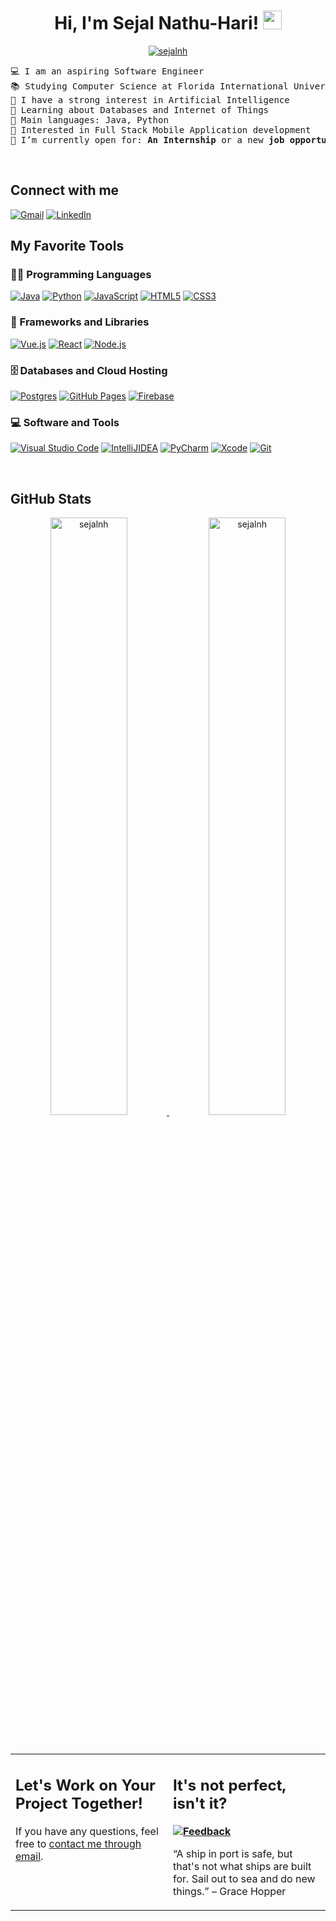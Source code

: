 <h1 align="center">
Hi, I'm Sejal Nathu-Hari!
	<a href="https://github.com/Sejalnh" target="_self">
		<img src="https://media.giphy.com/media/hvRJCLFzcasrR4ia7z/giphy.gif" width="30">
	</a>
</h1>
<p align="center">
	<a href="https://github.com/Sejalnh">
		<img src="https://komarev.com/ghpvc/?username=sejalnh&label=Profile%20views&color=0e75b6&style=flat" alt="sejalnh" />
	</a>
	

<pre>
💻 I am an aspiring Software Engineer
📚 Studying Computer Science at Florida International University 
📝 I have a strong interest in Artificial Intelligence
🌱 Learning about Databases and Internet of Things 
🌟 Main languages: Java, Python
🚩 Interested in Full Stack Mobile Application development
🤔 I’m currently open for: <b>An Internship</b> or a new <b>job opportunity.</b>
</pre>

<br/>

## Connect with me

<p align="left">
	<a href="mailto:snath014@fiu.edu"><img img src="https://img.shields.io/badge/Microsoft_Outlook-0078D4?style=for-the-badge&logo=microsoft-outlook&logoColor=white" alt="Gmail"/></a>
	<a href="https://www.linkedin.com/in/sejalnathuhari/"><img src="https://img.shields.io/badge/linkedin-%230077B5.svg?style=for-the-badge&logo=linkedin&logoColor=white" alt="LinkedIn"/></a>
</p>

## My Favorite Tools

### 👨‍💻 Programming Languages

<p>
 <a href="https://github.com/Sejalnh"><img alt="Java" src="https://img.shields.io/badge/java-%23ED8B00.svg?style=for-the-badge&logo=java&logoColor=white"></a>
    <a href="https://github.com/Sejalnh"><img alt="Python" src="https://img.shields.io/badge/Python%20-%2314354C.svg?logo=python&logoColor=white"></a>
    <a href="https://github.com/Sejalnh"><img alt="JavaScript" src="https://img.shields.io/badge/JavaScript%20-%23F7DF1E.svg?logo=javascript&logoColor=black"></a>
     <a href="https://github.com/Sejalnh"><img alt="HTML5" src="https://img.shields.io/badge/html5-%23E34F26.svg?style=for-the-badge&logo=html5&logoColor=white"></a>
         <a href="https://github.com/Sejalnh"><img alt="CSS3" src="https://img.shields.io/badge/css3-%231572B6.svg?style=for-the-badge&logo=css3&logoColor=white"></a>
 </p>   

### 🧰 Frameworks and Libraries

<p>
  <a href="https://github.com/Sejalnh"><img alt="Vue.js" src ="https://img.shields.io/badge/vuejs-%2335495e.svg?style=for-the-badge&logo=vuedotjs&logoColor=%234FC08D"></a>
  <a href="https://github.com/Sejalnh"><img alt="React" src ="https://img.shields.io/badge/react-%2320232a.svg?style=for-the-badge&logo=react&logoColor=%2361DAFB"></a>
  <a href="https://github.com/Sejalnh"><img alt="Node.js" src ="https://img.shields.io/badge/node.js-6DA55F?style=for-the-badge&logo=node.js&logoColor=white"></a>
</p>

### 🗄️ Databases and Cloud Hosting

<p>
<a href="https://github.com/Sejalnh"><img alt="Postgres" src="https://img.shields.io/badge/postgres-%23316192.svg?style=for-the-badge&logo=postgresql&logoColor=white"></a>
    <a href="https://github.com/Sejalnh"><img alt="GitHub Pages" src="https://img.shields.io/badge/GitHub%20Pages-%23327FC7.svg?logo=github&logoColor=white"></a>
    <a href="https://github.com/Sejalnh"><img alt="Firebase" src ="https://img.shields.io/badge/Firebase-%23FF6F00.svg?logo=firebase&logoColor=white"></a>
</p>

### 💻 Software and Tools

<p>
      <a href="https://github.com/Sejalnh"><img alt="Visual Studio Code" src="https://img.shields.io/badge/Visual%20Studio%20Code-0078d7.svg?style=for-the-badge&logo=visual-studio-code&logoColor=white"></a>
    <a href="https://github.com/Sejalnh"><img alt="IntelliJIDEA" src="https://img.shields.io/badge/IntelliJIDEA-000000.svg?style=for-the-badge&logo=intellij-idea&logoColor=white"></a>
     <a href="https://github.com/Sejalnh"><img alt="PyCharm" src="https://img.shields.io/badge/pycharm-143?style=for-the-badge&logo=pycharm&logoColor=black&color=black&labelColor=green"></a>
    <a href="https://github.com/Sejalnh"><img alt="Xcode" src="https://img.shields.io/badge/Xcode-007ACC?style=for-the-badge&logo=Xcode&logoColor=white"></a>
        <a href="https://github.com/Sejalnh"><img alt="Git" src="https://img.shields.io/badge/git-%23F05033.svg?style=for-the-badge&logo=git&logoColor=white"></a>

   
</p>
</br>


## GitHub Stats

<!--
<summary><b>⚡ Sejal's Stats</b></summary>
<br/>
-->
<p align="center">
	<a href="https://github.com/Sejalnh">
	<img width="49.5%" src="https://github-readme-stats.vercel.app/api?username=sejalnh&show_icons=true" alt="sejalnh">
	<img width="49.5%" src="https://github-readme-streak-stats.herokuapp.com/?user=sejalnh" alt="sejalnh">
	</a>
	<br/>
</p>
<br/>
<!--
<summary><b>⚡ Activity graph</b></summary>
<br/>
<p align="center">
	<a href="https://github.com/Sejalnh">
		<img src="https://activity-graph.herokuapp.com/graph?username=sejalnh&bg_color=ffffff&color=000000&line=000000&point=000000&area=true&hide_border=true" alt="sejalnh">
	</a>
</p>
<br/>
-->
<!--
<summary><b>⚡ Top Languages</b></summary>
<br/>

<p align="center">
	<a href="https://github.com/Sejalnh">
	<img src="https://github-readme-stats.vercel.app/api/top-langs/?username=sejalnh&langs_count=8&layout=compact" alt="sejalnh">
	</a>
	<br/>
<br/>
<b>Note:</b> Top languages is only a metric of the languages my public code consists of and doesn't reflect experience or skill level.
</p>
<br/>
-->
<table style="border: none">
  <tr>
  <td width="50%" valign="top">

## Let's Work on Your Project Together!

If you have any questions, feel free to <a href="mailto:snath014@fiu.edu">contact me through email</a>.

  </td>
  <td width="50%" valign="top">

## It's not perfect, isn't it?

**<a href="https://github.com/Sejalnh"><img alt="Feedback" src="https://img.shields.io/badge/Ask%20me-anything-1abc9c.svg"></a>**

“A ship in port is safe, but that's not what ships are built for. Sail out to sea and do new things.”
– Grace Hopper

  </td>
  </tr>
</table>
